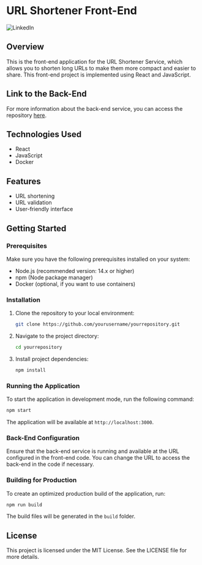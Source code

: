 
# URL Shortener Front-End

<a href="https://www.linkedin.com/in/natalia-feitosa-cga-cfp" target="_blank" style="text-decoration:none">
    <img src="https://img.shields.io/badge/LinkedIn-000000?style=for-the-badge&logo=linkedin&logoColor=white" alt="LinkedIn">
</a>

## Overview
This is the front-end application for the URL Shortener Service, which allows you to shorten long URLs to make them more compact and easier to share. This front-end project is implemented using React and JavaScript.

## Link to the Back-End
For more information about the back-end service, you can access the repository [here](https://github.com/tecnologiaefinancas/urlshortener).

## Technologies Used
- React
- JavaScript
- Docker

## Features
- URL shortening
- URL validation
- User-friendly interface

## Getting Started

### Prerequisites
Make sure you have the following prerequisites installed on your system:
- Node.js (recommended version: 14.x or higher)
- npm (Node package manager)
- Docker (optional, if you want to use containers)

### Installation
1. Clone the repository to your local environment:
    ```bash
    git clone https://github.com/yourusername/yourrepository.git
    ```
2. Navigate to the project directory:
    ```bash
    cd yourrepository
    ```
3. Install project dependencies:
    ```bash
    npm install
    ```

### Running the Application
To start the application in development mode, run the following command:
```bash
npm start
```
The application will be available at `http://localhost:3000`.

### Back-End Configuration
Ensure that the back-end service is running and available at the URL configured in the front-end code. You can change the URL to access the back-end in the code if necessary.

### Building for Production
To create an optimized production build of the application, run:
```bash
npm run build
```
The build files will be generated in the `build` folder.

## License
This project is licensed under the MIT License. See the LICENSE file for more details.


